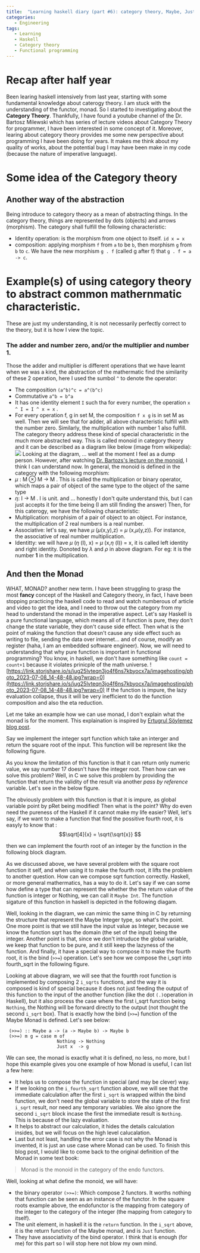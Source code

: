 ```yaml
---
title:  "Learning haskell diary (part #6): category theory, Maybe, Just, Nothing and Monad"
categories:
   - Engineering
tags:
   - Learning
   - Haskell
   - Category theory
   - Functional programming
---
```

# Recap after half year
Been learing haskell intensively from last year, starting with some fundamental knowledge about caterogy theory. I am stuck with the understanding of the functor, monad. So I started to investigating about the **Category Theory**. Thankfully, I have found a youtube channel of the Dr. Bartosz Milewski which has series of lecture videos about Category Theory for programmer, I have been interested in some concept of it. Moreover, learing about category theory provides me some new perspective about programming I have been doing for years. It makes me think about my quality of works, about the potential bug I may have been make in my code (because the nature of imperative language).
# Some idea of the Category theory
## Another way of the abstraction
Being introduce to category theory as a mean of abstracting things. In the category theory, things are represented by dots (objects) and arrows (morphism). The category shall fulfill the following characteristic:
* Identity operation: is the morphism from one object to itself. `id x = x`
* composition: applying morphism `f` from `a` to be `b`, then morphism `g` from `b` to `c`. We have the new morphism `g . f` (called g after f) that `g . f = a -> c`.

# Example(s) of using category theory to abstract common mathernmatic characteristic.
These are just my understanding, it is not necessarily perfectly correct to the theory, but it is how I view the topic.
### The adder and number zero, and/or the multiplier and number 1.
Those the adder and multiplier is different operations that we have learnt when we was a kind, the abstraction of the mathermatic find the similarity of these 2 operation, here I used the sumbol `^` to denote the operator:
* The composition `(a^b)^c = a^(b^c)`
* Commutative `a^b = b^a`
* It has one identity element `I` such tha for every number, the operation `x ^ I = I ^ x = x` .
* For every operation f, g in set M, the composition `f x g` is in set M as well.
Then we will see that for adder, all above characteristic fulfill with the number zero. Similarly, the multiplication with number 1 also fulfill. The category theory address these kind of special characteristic in the much more abstracted way. This is called monoid in category theory and it can be described as a diagram like below (image from wikipedia):
![](https://upload.wikimedia.org/wikipedia/commons/thumb/a/a4/Monoid_unit_svg.svg/726px-Monoid_unit_svg.svg.png)
Looking at the diagram, ... well at the moment I feel as a dump person. However, after watching [Dr. Bartozs's lecture on the monoid](https://www.youtube.com/watch?v=GmgoPd7VQ9Q), I think I can understand now.
In general, the monoid is defined in the category with the following morphism:
* $\mu$ : M ⊗ M -> M . This is called the multiplication or binary operator, which maps a pair of object of the same type to the object of the same type
* $\eta$: I -> M . I is unit. and ... honestly I don't quite understand this, but I can just accepts it for the time being (I am still finding the answer)
Then, for this caterogy, we have the following characteristic:
* Multiplication: morphisim of a pair of object to an object. For instance, the multiplication of 2 real numbers is a real number.
* Associative: let's say, we have $\mu$ ($\mu$(x,y),z) = $\mu$ (x,$\mu$(y,z)). For instance, the associative of real number multiplication.
* Identitty: we will have $\mu$ ($\eta$ (I), x) = $\mu$ (x,$\eta$ (I)) = x, it is called left identity and right identity. Donoted by $\lambda$ and $\rho$ in above diagram. For eg: it is the number **1** in the multiplication.
## And then the Monad
WHAT, MONAD? another new term. I have been struggling to grasp the most **fancy** concept of the Haskell and Category theory, in fact, I have been stopping practicing the haskell code to read and watch numberous of article and video to get the idea, and I need to throw out the category from my head to understand the monad in the imperative aspect.
Let's say Haskell is a pure functional language, which means all of it function is pure, they don't change the state variable, they don't cause side effect. Then what is the point of making the function that doesn't cause any side effect such as writing to file, sending the data over internet... and of course, modify an register (haha, I am an embedded software engineer). Now, we will need to understanding that why pure function is important in functional programming? You know, in haskell, we don't have something like `count = count+1` because it violates prinicple of the math universe.
![https://link.storjshare.io/s/jug25lvteqn3jo4f6ns7kbyocx7a/imagehosting/photo_2023-07-08_14-48-48.jpg?wrap=0](https://link.storjshare.io/s/jug25lvteqn3jo4f6ns7kbyocx7a/imagehosting/photo_2023-07-08_14-48-48.jpg?wrap=0)
If the function is impure, the lazy evaluation collapse, thus it will be very inefficient to do the function composition and also the eta reduction.

Let me take an example how we can use monad, I don't explain what the monad is for the moment. This explaination is inspired by [Ertugrul Söylemez blog post](https://web.archive.org/web/20120114225257/http://ertes.de/articles/monads.html).

Say we implement the integer sqrt function which take an interger and return the square root of the input. This function will be represent like the following figure.

As you know the limitation of this function is that it can return only numeric value, we say number 17 doesn't have the integer root. Then how can we solve this problem? Well, in C we solve this problem by providing the function that return the validity of the result via another *pass by reference* variable. Let's see in the below figure.

The obviously problem with this function is that it is impure, as global variable point by pRet being modified! Then what is the point? Why do even need the pureness of the Haskell if it cannot make my life easier? Well, let's say, if we want to make a function that find the possitive fourth root, it is easyly to know that :
$$\sqrt[4]{x} = \sqrt{\sqrt{x}} $$

then we can implement the fourth root of an integer by the function in the following block diagram.

As we discussed above, we have several problem with the square root function it self, and when using it to make the fourth root, it lifts the problem to another question. How can we compose sqrt function correctly. Haskell, or more general mathermatics, has a way to do it.
Let's say if we can some how define a type that can represent the whether the the return value of the function is integer or Nothing, we can call it `Maybe Int`. The function sigature of this function in haskell is depicted in the following diagam.

Well, looking in the diagram, we can mimic the same thing in C by returning the structure that represent the Maybe Integer type, so what's the point. One more point is that we still have the input value as Integer, because we know the function sqrt has the domain (the set of the input) being the integer. Another point is that, since we don't intruduce the global variable, we keep that function to be pure, and it still keep the lazyness of the function. And finally, it have a special way to compose it to make the fourth root, it is the bind (`>>=`) operation. Let's see how we compose the i_sqrt into fourth_sqrt in the following figure.

Looking at above diagram, we will see that the fourtth root function is implemented by composing 2 `i_sqrts` functions, and the way it is composed is kind of special because it does not just feeding the output of this function to the input of the another function (like the dot `(.)`operation in Haskell), but it also process the case where the first i_sqrt function being `Nothing`, the Nothing will be forward directly to the output (not thought the second `i_sqrt` box). That is exactly how the bind (`>>=`) function of the Maybe Monad is defined. Let's see below:
```(haskell)
 (>>=) :: Maybe a -> (a -> Maybe b) -> Maybe b
 (>>=) m g = case m of
                   Nothing -> Nothing
                   Just x  -> g
```

We can see, the monad is exactly what it is defined, no less, no more, but I hope this example gives you one example of how Monad is useful, I can list a few here:
* It helps us to compose the function in special (and may be clever) way.
* If we looking on the `i_fourth_sqrt` function above, we will see that the immediate calculation after the first `i_sqrt` is wrapped within the bind function, we don't need the global variable to store the state of the first `i_sqrt` result, nor need any temporary variables. We also ignore the second `i_sqrt` block incase the first the immediate result is `Nothing`. This is because of the lazy evaluation.
* It helps to abstract our calculation, it hides the details calculation insides, but we will focus on the high level calucalation.
* Last but not least, handling the error case is not why the Monad is invented, it is just an use case where Monad can be used.
To finish this blog post, I would like to come back to the original definition of the Monad in some text book:
>Monad is the monoid in the category of the endo functors.

Well, looking at what define the monoid, we will have:
* the binary operator `(>>=)`: Which compose 2 functors. It worths nothing that function can be seen as an instance of the functor. In the square roots example above, the endofunctor is the mapping from category of the integer to the category of the integer (the mapping from category to itself).
* The unit element, in haskell it is the `return` function. In the `i_sqrt` above, it is the return function of the Maybe monad, and is `Just` function.
* They have associativity of the bind operator.
I think that is enough (for me) for this part so I will stop here not blow my own mind.